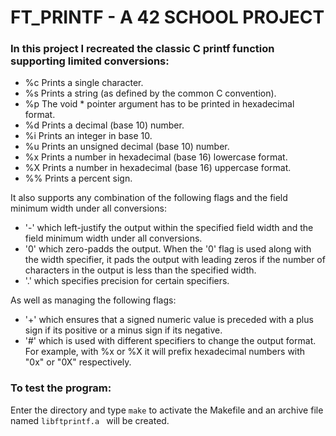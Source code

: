 # FT_PRINTF - A 42 SCHOOL PROJECT
### In this project I recreated the classic C printf function supporting limited conversions:
- %c Prints a single character.
- %s Prints a string (as defined by the common C convention).
- %p The void * pointer argument has to be printed in hexadecimal format.
- %d Prints a decimal (base 10) number.
- %i Prints an integer in base 10.
- %u Prints an unsigned decimal (base 10) number.
- %x Prints a number in hexadecimal (base 16) lowercase format.
- %X Prints a number in hexadecimal (base 16) uppercase format.
- %% Prints a percent sign.

It also supports any combination of the following flags and the field minimum width under all conversions:
* '-' which left-justify the output within the specified field width and the field minimum width under all conversions.
* '0' which zero-padds the output. When the '0' flag is used along with the width specifier, it pads the output with leading zeros if the number of characters in the output is less than the specified width.
* '.' which specifies precision for certain specifiers.

As well as managing the following flags:
* '+' which ensures that a signed numeric value is preceded with a plus sign if its positive or a minus sign if its negative.
* '#' which is used with different specifiers to change the output format. For example, with %x or %X it will prefix hexadecimal numbers with "0x" or "0X" respectively.

### To test the program:
Enter the directory and type `make` to activate the Makefile and an archive file named `libftprintf.a ` will be created.
